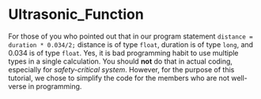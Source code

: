 # Ultrasonic_Function

For those of you who pointed out that in our program statement `distance = duration * 0.034/2;` distance is of type `float`, duration is of type `long`, and 0.034 is of type `float`. Yes, it is bad programming habit to use multiple types in a single calculation. You should **not** do that in actual coding, especially for *safety-critical system*. However, for the purpose of this tutorial, we chose to simplify the code for the members who are not well-verse in programming.
